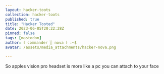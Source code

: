```yaml
---
layout: hacker-toots
collection: hacker-toots
published: true
title: "Hacker Tooted"
date: 2023-06-05T20:22:28Z
pinned: false
tags: [mastodon]
author: ⸸ commander ░ nova ⸸ :~$
avatar: /assets/media_attachments/hacker-nova.png

---
```


<p>So apples vision pro headset is more like a pc you can attach to your face</p>


